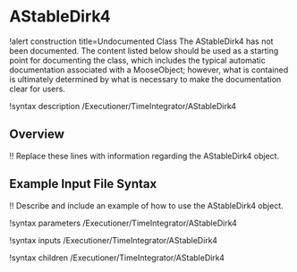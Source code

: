 # AStableDirk4

!alert construction title=Undocumented Class
The AStableDirk4 has not been documented. The content listed below should be used as a starting point for
documenting the class, which includes the typical automatic documentation associated with a
MooseObject; however, what is contained is ultimately determined by what is necessary to make the
documentation clear for users.

!syntax description /Executioner/TimeIntegrator/AStableDirk4

## Overview

!! Replace these lines with information regarding the AStableDirk4 object.

## Example Input File Syntax

!! Describe and include an example of how to use the AStableDirk4 object.

!syntax parameters /Executioner/TimeIntegrator/AStableDirk4

!syntax inputs /Executioner/TimeIntegrator/AStableDirk4

!syntax children /Executioner/TimeIntegrator/AStableDirk4
